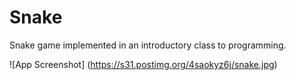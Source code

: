 # Snake


Snake game implemented in an introductory class to programming.<br />

![App Screenshot] (https://s31.postimg.org/4saokyz6j/snake.jpg)<br />


